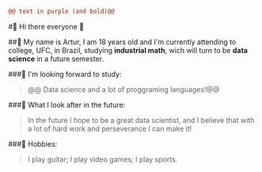 ```diff
@@ text in purple (and bold)@@
```

#🔹 Hi there everyone 👋

##🔹 My name is Artur, I am 18 years old and I'm currently attending to college, UFC, in Brazil, studying **industrial math**, wich will turn to be **data science** in a future semester.

###🔹 I'm looking forward to study:
> @@ Data science and a lot of proggraming languages!@@

###🔹 What I look after in the future: 
> In the future I hope to be a great data scientist, and I believe that with a lot of hard work and perseverance I can make it!

###🔹 Hobbies:
> I play guitar;
> I play video games;
> I play sports.


